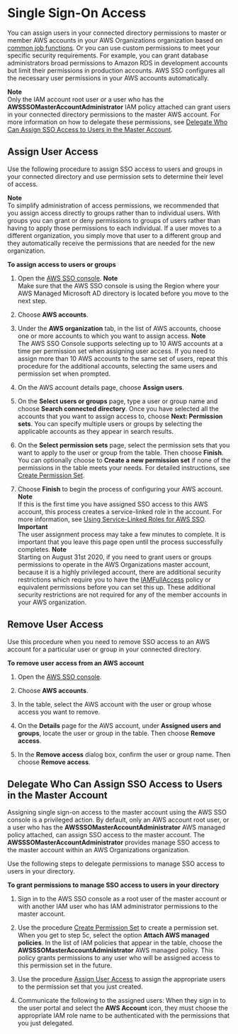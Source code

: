 # Single Sign\-On Access<a name="useraccess"></a>

You can assign users in your connected directory permissions to master or member AWS accounts in your AWS Organizations organization based on [common job functions](https://docs.aws.amazon.com/IAM/latest/UserGuide/access_policies_job-functions.html)\. Or you can use custom permissions to meet your specific security requirements\. For example, you can grant database administrators broad permissions to Amazon RDS in development accounts but limit their permissions in production accounts\. AWS SSO configures all the necessary user permissions in your AWS accounts automatically\.

**Note**  
Only the IAM account root user or a user who has the **AWSSSOMasterAccountAdministrator** IAM policy attached can grant users in your connected directory permissions to the master AWS account\. For more information on how to delegate these permissions, see [Delegate Who Can Assign SSO Access to Users in the Master Account](#howtodelegatessoaccess)\.

## Assign User Access<a name="assignusers"></a>

Use the following procedure to assign SSO access to users and groups in your connected directory and use permission sets to determine their level of access\.

**Note**  
To simplify administration of access permissions, we recommended that you assign access directly to groups rather than to individual users\. With groups you can grant or deny permissions to groups of users rather than having to apply those permissions to each individual\. If a user moves to a different organization, you simply move that user to a different group and they automatically receive the permissions that are needed for the new organization\.

**To assign access to users or groups**

1. Open the [AWS SSO console](https://console.aws.amazon.com/singlesignon)\.
**Note**  
Make sure that the AWS SSO console is using the Region where your AWS Managed Microsoft AD directory is located before you move to the next step\.

1. Choose **AWS accounts**\.

1. Under the **AWS organization** tab, in the list of AWS accounts, choose one or more accounts to which you want to assign access\.
**Note**  
The AWS SSO Console supports selecting up to 10 AWS accounts at a time per permission set when assigning user access\. If you need to assign more than 10 AWS accounts to the same set of users, repeat this procedure for the additional accounts, selecting the same users and permission set when prompted\.

1. On the AWS account details page, choose **Assign users**\. 

1. On the **Select users or groups** page, type a user or group name and choose **Search connected directory**\. Once you have selected all the accounts that you want to assign access to, choose **Next: Permission sets**\. You can specify multiple users or groups by selecting the applicable accounts as they appear in search results\. 

1. On the **Select permission sets** page, select the permission sets that you want to apply to the user or group from the table\. Then choose **Finish**\. You can optionally choose to **Create a new permission set** if none of the permissions in the table meets your needs\. For detailed instructions, see [Create Permission Set](howtocreatepermissionset.md)\. 

1. Choose **Finish** to begin the process of configuring your AWS account\.
**Note**  
If this is the first time you have assigned SSO access to this AWS account, this process creates a service\-linked role in the account\. For more information, see [Using Service\-Linked Roles for AWS SSO](using-service-linked-roles.md)\.
**Important**  
The user assignment process may take a few minutes to complete\. It is important that you leave this page open until the process successfully completes\.
**Note**  
Starting on August 31st 2020, if you need to grant users or groups permissions to operate in the AWS Organizations master account, because it is a highly privileged account, there are additional security restrictions which require you to have the [IAMFullAccess](https://console.aws.amazon.com/iam/home#policies/arn:aws:iam::aws:policy/IAMFullAccess) policy or equivalent permissions before you can set this up\. These additional security restrictions are not required for any of the member accounts in your AWS organization\.

## Remove User Access<a name="howtoremoveaccess"></a>

Use this procedure when you need to remove SSO access to an AWS account for a particular user or group in your connected directory\.

**To remove user access from an AWS account**

1. Open the [AWS SSO console](https://console.aws.amazon.com/singlesignon)\.

1. Choose **AWS accounts**\.

1. In the table, select the AWS account with the user or group whose access you want to remove\.

1. On the **Details** page for the AWS account, under **Assigned users and groups**, locate the user or group in the table\. Then choose **Remove access**\.

1. In the **Remove access** dialog box, confirm the user or group name\. Then choose **Remove access**\. 

## Delegate Who Can Assign SSO Access to Users in the Master Account<a name="howtodelegatessoaccess"></a>

Assigning single sign\-on access to the master account using the AWS SSO console is a privileged action\. By default, only an AWS account root user, or a user who has the **AWSSSOMasterAccountAdministrator** AWS managed policy attached, can assign SSO access to the master account\. The **AWSSSOMasterAccountAdministrator** provides manage SSO access to the master account within an AWS Organizations organization\.

Use the following steps to delegate permissions to manage SSO access to users in your directory\.

**To grant permissions to manage SSO access to users in your directory**

1. Sign in to the AWS SSO console as a root user of the master account or with another IAM user who has IAM administrator permissions to the master account\.

1. Use the procedure [Create Permission Set](howtocreatepermissionset.md) to create a permission set\. When you get to step 5c, select the option **Attach AWS managed policies**\. In the list of IAM policies that appear in the table, choose the **AWSSSOMasterAccountAdministrator** AWS managed policy\. This policy grants permissions to any user who will be assigned access to this permission set in the future\.

1. Use the procedure [Assign User Access](#assignusers) to assign the appropriate users to the permission set that you just created\.

1. Communicate the following to the assigned users: When they sign in to the user portal and select the **AWS Account** icon, they must choose the appropriate IAM role name to be authenticated with the permissions that you just delegated\.
